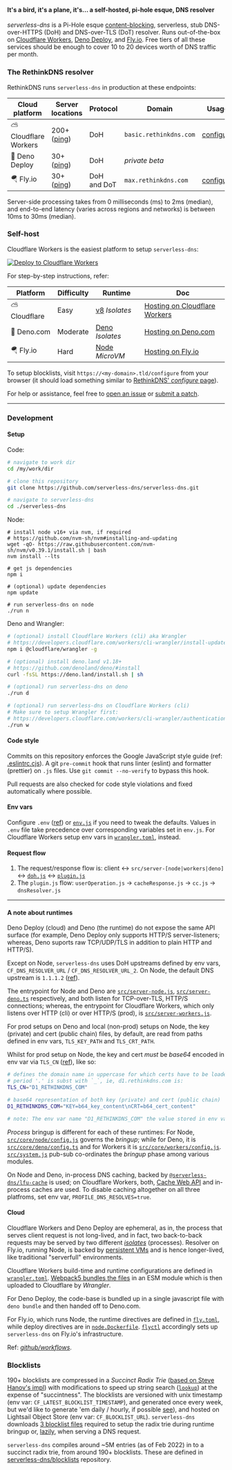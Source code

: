 #### It's a bird, it's a plane, it's... a self-hosted, pi-hole esque, DNS resolver

_serverless-dns_ is a Pi-Hole esque [content-blocking](https://github.com/serverless-dns/blocklists), serverless, stub DNS-over-HTTPS (DoH) and DNS-over-TLS (DoT) resolver. Runs out-of-the-box on [Cloudflare Workers](https://workers.dev), [Deno Deploy](https://deno.com/deploy), and [Fly.io](https://fly.io/). Free tiers of all these services should be enough to cover 10 to 20 devices worth of DNS traffic per month.

### The RethinkDNS resolver

RethinkDNS runs `serverless-dns` in production at these endpoints:

| Cloud platform     | Server locations | Protocol    | Domain                    | Usage                                   |
|--------------------|------------------|-------------|---------------------------|-----------------------------------------|
| ⛅ Cloudflare Workers | 200+ ([ping](https://check-host.net/check-ping?host=https://basic.rethinkdns.com))        | DoH         | `basic.rethinkdns.com`    | [configure](https://rethinkdns.com/configure?p=doh)  |
| 🦕 Deno Deploy        | 30+ ([ping](https://check-host.net/check-ping?host=https://deno.dev))                     | DoH         | _private beta_            |                                         |
| 🪂 Fly.io             | 30+ ([ping](https://check-host.net/check-ping?host=https://max.rethinkdns.com))           | DoH and DoT | `max.rethinkdns.com`      | [configure](https://rethinkdns.com/configure?p=dot)  |

Server-side processing takes from 0 milliseconds (ms) to 2ms (median), and end-to-end latency (varies across regions and networks) is between 10ms to 30ms (median).

### Self-host

Cloudflare Workers is the easiest platform to setup `serverless-dns`: 

[![Deploy to Cloudflare Workers](https://deploy.workers.cloudflare.com/button)](https://deploy.workers.cloudflare.com/?url=https://github.com/serverless-dns/serverless-dns/)

For step-by-step instructions, refer:

| Platform       | Difficulty | Runtime                                | Doc                                                                                     |
| ---------------| ---------- | -------------------------------------- | --------------------------------------------------------------------------------------- |
| ⛅ Cloudflare  | Easy       | [v8](https://v8.dev) _Isolates_        | [Hosting on Cloudflare Workers](https://docs.rethinkdns.com/dns/open-source#cloudflare) |
| 🦕 Deno.com    | Moderate   | [Deno](https://deno.land) _Isolates_   | [Hosting on Deno.com](https://docs.rethinkdns.com/dns/open-source#deno-deploy)          |
| 🪂 Fly.io      | Hard       | [Node](https://nodejs.org) _MicroVM_   | [Hosting on Fly.io](https://docs.rethinkdns.com/dns/open-source#fly-io)                 |

To setup blocklists, visit `https://<my-domain>.tld/configure` from your browser (it should load something similar to [RethinkDNS' _configure_ page](https://rethinkdns.com/configure)).

For help or assistance, feel free to [open an issue](https://github.com/celzero/docs/issues) or [submit a patch](https://github.com/celzero/docs).

---

### Development

#### Setup

Code:
```bash
# navigate to work dir
cd /my/work/dir

# clone this repository
git clone https://github.com/serverless-dns/serverless-dns.git

# navigate to serverless-dns
cd ./serverless-dns
```

Node:
```
# install node v16+ via nvm, if required
# https://github.com/nvm-sh/nvm#installing-and-updating
wget -qO- https://raw.githubusercontent.com/nvm-sh/nvm/v0.39.1/install.sh | bash
nvm install --lts

# get js dependencies
npm i

# (optional) update dependencies
npm update

# run serverless-dns on node
./run n
```

Deno and Wrangler:
```bash
# (optional) install Cloudflare Workers (cli) aka Wrangler
# https://developers.cloudflare.com/workers/cli-wrangler/install-update
npm i @cloudflare/wrangler -g

# (optional) install deno.land v1.18+
# https://github.com/denoland/deno/#install
curl -fsSL https://deno.land/install.sh | sh

# (optional) run serverless-dns on deno
./run d

# (optional) run serverless-dns on Cloudflare Workers (cli)
# Make sure to setup Wrangler first:
# https://developers.cloudflare.com/workers/cli-wrangler/authentication
./run w

```

#### Code style

Commits on this repository enforces the Google JavaScript style guide (ref: [.eslintrc.cjs](.eslintrc.cjs)).
A git `pre-commit` hook that runs linter (eslint) and formatter (prettier) on `.js` files. Use `git commit --no-verify`
to bypass this hook.

Pull requests are also checked for code style violations and fixed automatically where possible.

#### Env vars

Configure `.env` ([ref](.env.example)) or [`env.js`](src/core/env.js) if you need to tweak the defaults.
Values in `.env` file take precedence over corresponding variables set in `env.js`. For Cloudflare Workers
setup env vars in [`wrangler.toml`](wrangler.toml), instead.

#### Request flow

1. The request/response flow is: client <-> `src/server-[node|workers|deno]` <-> [`doh.js`](src/core/doh.js) <-> [`plugin.js`](src/core/plugin.js)
2. The `plugin.js` flow: `userOperation.js` -> `cacheResponse.js` -> `cc.js` -> `dnsResolver.js`

----

#### A note about runtimes

Deno Deploy (cloud) and Deno (the runtime) do not expose the same API surface (for example, Deno Deploy only
supports HTTP/S server-listeners; whereas, Deno suports raw TCP/UDP/TLS in addition to plain HTTP and HTTP/S).

Except on Node, `serverless-dns` uses DoH upstreams defined by env vars, `CF_DNS_RESOLVER_URL` / `CF_DNS_RESOLVER_URL_2`.
On Node, the default DNS upstream is `1.1.1.2` ([ref](https://github.com/serverless-dns/serverless-dns/blob/15f628460/src/commons/dnsutil.js#L28)).

The entrypoint for Node and Deno are [`src/server-node.js`](src/server-node.js), [`src/server-deno.ts`](src/server-deno.ts) respectively,
and both listen for TCP-over-TLS, HTTP/S connections; whereas, the entrypoint for Cloudflare Workers, which only listens over HTTP (cli) or
over HTTP/S (prod), is [`src/server-workers.js`](src/server-workers.js).

For prod setups on Deno and local (non-prod) setups on Node, the key (private) and cert (public chain)
files, by default, are read from paths defined in env vars, `TLS_KEY_PATH` and `TLS_CRT_PATH`.

Whilst for prod setup on Node, the key and cert _must_ be
_base64_ encoded in env var via `TLS_CN` ([ref](https://github.com/serverless-dns/serverless-dns/blob/15f62846/src/core/node/config.js#L61-L82)), like so:

```bash
# defines the domain name in uppercase for which certs have to be loaded for
# period '.' is subst with `_`, ie, d1.rethinkdns.com is:
TLS_CN="D1_RETHINKDNS_COM"

# base64 representation of both key (private) and cert (public chain)
D1_RETHINKDNS_COM="KEY=b64_key_content\nCRT=b64_cert_content"

# note: The env var name "D1_RETHINKDNS_COM" the value stored in env var, TLS_CN
```

_Process_ bringup is different for each of these runtimes: For Node, [`src/core/node/config.js`](src/core/node/config.js) governs the _bringup_;
while for Deno, it is [`src/core/deno/config.ts`](src/core/deno/config.ts) and for Workers it is [`src/core/workers/config.js`](src/core/workers/config.js).
[`src/system.js`](src/system.js) pub-sub co-ordinates the _bringup_ phase among various modules.

On Node and Deno, in-process DNS caching, backed by [`@serverless-dns/lfu-cache`](https://github.com/serverless-dns/lfu-cache)
is used; on Cloudflare Workers, both, [Cache Web API](https://developers.cloudflare.com/workers/runtime-apis/cache) and
in-process caches are used. To disable caching altogether on all three platfroms, set env var, `PROFILE_DNS_RESOLVES=true`.

#### Cloud

Cloudflare Workers and Deno Deploy are ephemeral, as in, the process that serves client request is not long-lived,
and in fact, two back-to-back requests may be served by two different [_isolates_](https://developers.cloudflare.com/workers/learning/how-workers-works) (processes). Resolver on Fly.io, running Node, is backed by [persistent VMs](https://fly.io/blog/docker-without-docker/) and is hence longer-lived,
like traditional "serverfull" environments.

Cloudflare Workers build-time and runtime configurations are defined in [`wrangler.toml`](wrangler.toml).
[Webpack5 bundles the files](webpack.config.cjs) in an ESM module which is then uploaded to Cloudflare by _Wrangler_.

For Deno Deploy, the code-base is bundled up in a single javascript file with `deno bundle` and then handed off
to Deno.com.

For Fly.io, which runs Node, the runtime directives are defined in [`fly.toml`](fly.toml), while deploy directives
are in [`node.Dockerfile`](node.Dockerfile). [`flyctl`](https://fly.io/docs/flyctl) accordingly sets up `serverless-dns`
on Fly.io's infrastructure.

Ref: _[github/workflows](.github/workflows)_.

### Blocklists

190+ blocklists are compressed in a _Succinct Radix Trie_ ([based on Steve Hanov's impl](https://stevehanov.ca/blog/?id=120)) with modifications
to speed up string search ([`lookup`](src/plugins/blocklist-wrapper/radixTrie.js)) at the expense of "succintness". The blocklists are versioned
with unix timestamp (env var: `CF_LATEST_BLOCKLIST_TIMESTAMP`), and generated once every week, but we'd like to generate 'em daily / hourly,
if possible [see](https://github.com/serverless-dns/blocklists/issues/19)), and hosted on Lightsail Object Store (env var: `CF_BLOCKLIST_URL`).
`serverless-dns` downloads [3 blocklist files](https://github.com/serverless-dns/serverless-dns/blob/15f62846/src/core/node/blocklists.js#L14-L16)
required to setup the radix trie during runtime bringup or, [lazily](https://github.com/serverless-dns/serverless-dns/blob/15f62846/src/plugins/dns-operation/dnsResolver.js#L167), when serving a DNS request.

`serverless-dns` compiles around ~5M entries (as of Feb 2022) in to a succinct radix trie, from around 190+ blocklists. These are defined in [serverless-dns/blocklists](https://github.com/serverless-dns/blocklists) repository.
